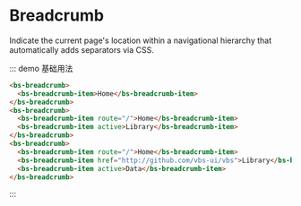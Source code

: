 # Breadcrumb
Indicate the current page's location within a navigational hierarchy that automatically adds separators via CSS.

::: demo 基础用法
```html
<bs-breadcrumb>
  <bs-breadcrumb-item>Home</bs-breadcrumb-item>
</bs-breadcrumb>
<bs-breadcrumb>
  <bs-breadcrumb-item route="/">Home</bs-breadcrumb-item>
  <bs-breadcrumb-item active>Library</bs-breadcrumb-item>
</bs-breadcrumb>
<bs-breadcrumb>
  <bs-breadcrumb-item route="/">Home</bs-breadcrumb-item>
  <bs-breadcrumb-item href="http://github.com/vbs-ui/vbs">Library</bs-breadcrumb-item>
  <bs-breadcrumb-item active>Data</bs-breadcrumb-item>
</bs-breadcrumb>
```
:::
